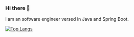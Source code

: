 ### Hi there 👋  

i am an software engineer versed in Java and Spring Boot.  

[![Top Langs](https://github-readme-stats.vercel.app/api/top-langs/?username=gdgdgdrox)](https://github.com/anuraghazra/github-readme-stats)
<!--
**gdgdgdrox/gdgdgdrox** is a ✨ _special_ ✨ repository because its `README.md` (this file) appears on your GitHub profile.

Here are some ideas to get you started:

- 🔭 I’m currently working on ...
- 🌱 I’m currently learning ...
- 👯 I’m looking to collaborate on ...
- 🤔 I’m looking for help with ...
- 💬 Ask me about ...
- 📫 How to reach me: ...
-->
